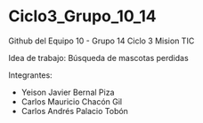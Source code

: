 # Ciclo3_Grupo_10_14

Github del Equipo 10 - Grupo 14 Ciclo 3 Mision TIC

Idea de trabajo: Búsqueda de mascotas perdidas

Integrantes:
 - Yeison Javier Bernal Piza
 - Carlos Mauricio Chacón Gil
 - Carlos Andrés Palacio Tobón
